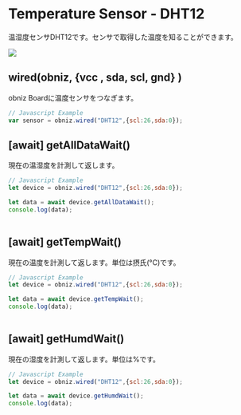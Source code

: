 # Temperature Sensor - DHT12
温湿度センサDHT12です。センサで取得した温度を知ることができます。

![](./image.jpg)

## wired(obniz,  {vcc , sda, scl, gnd} )
obniz Boardに温度センサをつなぎます。

```javascript
// Javascript Example
var sensor = obniz.wired("DHT12",{scl:26,sda:0});
```

## [await] getAllDataWait()
現在の温湿度を計測して返します。

```javascript
// Javascript Example
let device = obniz.wired("DHT12",{scl:26,sda:0});

let data = await device.getAllDataWait();
console.log(data);
    
```


## [await] getTempWait()
現在の温度を計測して返します。単位は摂氏(°C)です。

```javascript
// Javascript Example
let device = obniz.wired("DHT12",{scl:26,sda:0});

let data = await device.getTempWait();
console.log(data);
    
```

## [await] getHumdWait()
現在の湿度を計測して返します。単位は%です。


```javascript
// Javascript Example
let device = obniz.wired("DHT12",{scl:26,sda:0});

let data = await device.getHumdWait();
console.log(data);
    
```
